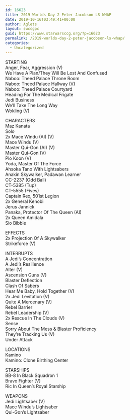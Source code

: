 ```yaml
---
id: 16623
title: 2019 Worlds Day 2 Peter Jacobson LS WHAP
date: 2019-10-16T03:49:41+00:00
author: Aglets
layout: swccgpc
guid: https://www.starwarsccg.org/?p=16623
permalink: /2019-worlds-day-2-peter-jacobson-ls-whap/
categories:
  - Uncategorized
---
```

STARTING  
Anger, Fear, Aggression (V)  
We Have A Plan/They Will Be Lost And Confused  
Naboo: Theed Palace Throne Room  
Naboo: Theed Palace Hallway (V)  
Naboo: Theed Palace Courtyard  
Heading For The Medical Frigate  
Jedi Business  
We’ll Take The Long Way  
Wokling (V)

CHARACTERS  
Maz Kanata  
Solo  
2x Mace Windu (AI) (V)  
Mace Windu (V)  
Master Qui-Gon (AI) (V)  
Master Qui-Gon (V)  
Plo Koon (V)  
Yoda, Master Of The Force  
Ahsoka Tano With Lightsabers  
Anakin Skywalker, Padawan Learner  
CC-2237 (Odd Ball)  
CT-5385 (Tup)  
CT-5555 (Fives)  
Captain Rex, 501st Legion  
2x General Kenobi  
Jerus Jannick  
Panaka, Protector Of The Queen (AI)  
2x Queen Amidala  
Sio Bibble

EFFECTS  
2x Projection Of A Skywalker  
Strikeforce (V)

INTERRUPTS  
A Jedi’s Concentration  
A Jedi’s Resilience  
Alter (V)  
Ascension Guns (V)  
Blaster Deflection  
Clash Of Sabers  
Hear Me Baby, Hold Together (V)  
2x Jedi Levitation (V)  
Quite A Mercenary (V)  
Rebel Barrier  
Rebel Leadership (V)  
2x Rescue In The Clouds (V)  
Sense  
Sorry About The Mess & Blaster Proficiency  
They’re Tracking Us (V)  
Under Attack

LOCATIONS  
Kamino  
Kamino: Clone Birthing Center

STARSHIPS  
BB-8 In Black Squadron 1  
Bravo Fighter (V)  
Ric In Queen’s Royal Starship

WEAPONS  
Jedi Lightsaber (V)  
Mace Windu’s Lightsaber  
Qui-Gon’s Lightsaber